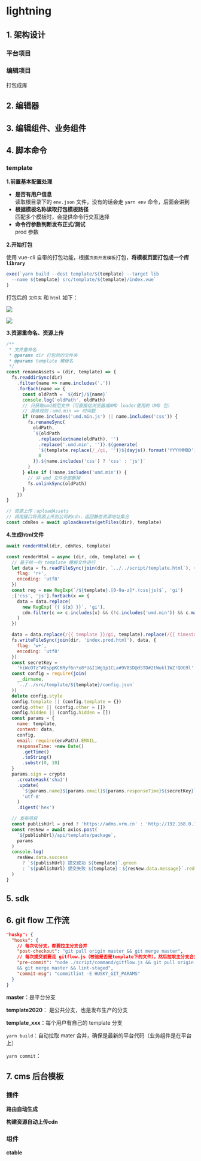 
# lightning

## 1. 架构设计

### 平台项目

### 编辑项目

打包成库


## 2. 编辑器

## 3. 编辑组件、业务组件

## 4. 脚本命令

### template

**1.前置基本配置处理**

- **是否有用户信息**  
  读取根目录下的 `env.json` 文件，没有的话会走 `yarn env` 命令，后面会讲到
- **根据模板名称读取打包模板路径**  
  匹配多个模板时，会提供命令行交互选择
- **命令行参数判断发布正式/测试**  
  prod 参数

**2.开始打包**

使用 vue-cli 自带的打包功能，根据`页面开发模板`打包，**将模板页面打包成一个库 `library`**

```js
exec(`yarn build --dest template/${template} --target lib
  --name ${template} src/template/${template}/index.vue`
)
```

打包后的 `文件夹` 和 `html` 如下：

![](../../assets/vuecli-build-dist.png)


![](../../assets/template-build-html.png)

**3.资源重命名、资源上传**

```js
/**
 * 文件重命名
 * @params dir 打包后的文件夹
 * @params template 模板名
 */
const renameAssets = (dir, template) => {
  fs.readdirSync(dir)
    .filter(name => name.includes('.'))
    .forEach(name => {
      const oldPath = `${dir}/${name}`
      console.log('oldPath', oldPath)
      // 只获取umd规范文件（可直接给浏览器或AMD loader使用的 UMD 包）
      // 具体规则：umd.min => 时间戳
      if (name.includes('umd.min.js') || name.includes('css')) {
        fs.renameSync(
          oldPath,
          `${oldPath
            .replace(extname(oldPath), '')
            .replace('.umd.min', '')}.${generate(
            `${template.replace(/_/gi, '')}${dayjs().format('YYYYMMDD')}`,
            8
          )}.${name.includes('css') ? 'css' : 'js'}`
        )
      } else if (!name.includes('umd.min')) {
        // 非 umd 文件全部删掉
        fs.unlinkSync(oldPath)
      }
    })
}
```
```js
// 资源上传：uploadAssets
// 调用接口将资源上传到公司的cdn，返回静态资源地址集合
const cdnRes = await uploadAssets(getFiles(dir), template)
```

**4.生成html文件**
```js
await renderHtml(dir, cdnRes, template)

const renderHtml = async (dir, cdn, template) => {
  // 基于统一的 template 模板文件进行
  let data = fs.readFileSync(join(dir, `../../script/template.html`), {
    flag: 'r+',
    encoding: 'utf8'
  })
  const reg = new RegExp(`/${template}.[0-9a-z]*.(css|js)$`, 'gi')
  ;['css', 'js'].forEach(x => {
    data = data.replace(
      new RegExp(`{{ ${x} }}`, 'gi'),
      cdn.filter(c => c.includes(x) && (!c.includes('umd.min')) && c.match(reg))
    )
  })

  data = data.replace(/{{ template }}/gi, template).replace(/{{ timestamp }}/gi, dayjs().format('YYYYMMDDHHmmssSSS '))
  fs.writeFileSync(join(dir, 'index.prod.html'), data, {
    flag: 'w+',
    encoding: 'utf8'
  })
  const secretKey =
    'hiWcOTz^#XsppKCKRyf6n*x8*U&I1Wg1p1CLa#9V8SD@dSTD#2tWukl1WZ!QOG9l'
  const config = require(join(
    __dirname,
    `../../src/template/${template}/config.json`
  ))
  delete config.style
  config.template || (config.template = {})
  config.other || (config.other = [])
  config.hidden || (config.hidden = [])
  const params = {
    name: template,
    content: data,
    config,
    email: require(envPath).EMAIL,
    responseTime: +new Date()
      .getTime()
      .toString()
      .substr(0, 10)
  }
  params.sign = crypto
    .createHash('sha1')
    .update(
      `${params.name}${params.email}${params.responseTime}${secretKey}`,
      'utf-8'
    )
    .digest('hex')

  // 发布项目
  const publishUrl = prod ? 'https://adms.vrm.cn' : 'http://192.168.0.114'
  const resNew = await axios.post(
    `${publishUrl}/api/template/package`,
    params
  )
  console.log(
    resNew.data.success
      ? `${publishUrl} 提交成功 ${template}`.green
      : `${publishUrl} 提交失败 ${template}：${resNew.data.message}`.red
  )
}

```


## 5. sdk

## 6. git flow 工作流

```json
"husky": {
  "hooks": {
    // 每次切分支，都要拉主分支合并
    "post-checkout": "git pull origin master && git merge master",
    // 每次提交前要走 gitflow.js（校验是否是template下的文件），然后拉取主分支合并
    "pre-commit": "node ./script/command/gitflow.js && git pull origin master 
    && git merge master && lint-staged",
    "commit-msg": "commitlint -E HUSKY_GIT_PARAMS"
  }
}
```

**master**：是平台分支

**template2020**： 是公共分支，也是发布生产的分支

**template_xxx**：每个用户有自己的 template 分支

`yarn build`：自动拉取 mater 合并，确保是最新的平台代码（业务组件是在平台上）

`yarn commit`：


## 7. cms 后台模板

### 插件

**路由自动生成**

**构建资源自动上传cdn**

### 组件

**ctable**
